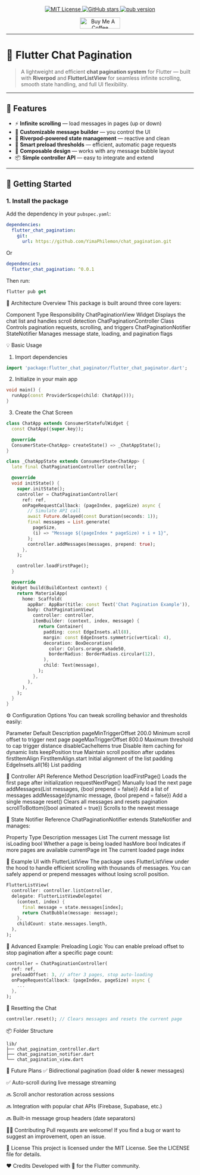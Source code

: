 <p align="center">                    
  <a href="https://img.shields.io/badge/License-MIT-green">
    <img src="https://img.shields.io/badge/License-MIT-green" alt="MIT License">
  </a>                    
  <a href="https://github.com/YimaPhilemon/chat_pagination/stargazers">
    <img src="https://img.shields.io/github/stars/YimaPhilemon/chat_pagination?style=flat&logo=github&colorB=green&label=stars" alt="GitHub stars">
  </a>                    
  <a href="https://pub.dev/packages/flutter_chat_pagination">
    <img src="https://img.shields.io/pub/v/flutter_chat_pagination.svg?label=pub&color=orange" alt="pub version">
  </a>                    
</p>
                 

<p align="center">                  
<a href="https://www.buymeacoffee.com/yimaphilemon" target="_blank"><img src="https://cdn.buymeacoffee.com/buttons/v2/default-yellow.png" alt="Buy Me A Coffee" height="30px" width= "108px"></a>                  
</p> 

---

# 🧩 Flutter Chat Pagination

> A lightweight and efficient **chat pagination system** for Flutter — built with **Riverpod** and **FlutterListView** for seamless infinite scrolling, smooth state handling, and full UI flexibility.

---

## 🌟 Features

- ⚡ **Infinite scrolling** — load messages in pages (up or down)
- 💬 **Customizable message builder** — you control the UI
- 🧠 **Riverpod-powered state management** — reactive and clean
- 🔄 **Smart preload thresholds** — efficient, automatic page requests
- 🎨 **Composable design** — works with any message bubble layout
- 📦 **Simple controller API** — easy to integrate and extend

---

## 🚀 Getting Started

### 1. Install the package

Add the dependency in your `pubspec.yaml`:

```yaml
dependencies:
  flutter_chat_pagination:
    git:
      url: https://github.com/YimaPhilemon/chat_pagination.git
```
Or 

```yaml
dependencies:
  flutter_chat_pagination: ^0.0.1
```

Then run:

```dart
flutter pub get
```
🧱 Architecture Overview
This package is built around three core layers:

Component	Type	Responsibility
ChatPaginationView	Widget	Displays the chat list and handles scroll detection
ChatPaginationController	Class	Controls pagination requests, scrolling, and triggers
ChatPaginationNotifier	StateNotifier	Manages message state, loading, and pagination flags

💡 Basic Usage
1. Import dependencies

```dart
import 'package:flutter_chat_paginator/flutter_chat_paginator.dart';
```

2. Initialize in your main app

```dart
void main() {
  runApp(const ProviderScope(child: ChatApp()));
}
```

3. Create the Chat Screen

```dart
class ChatApp extends ConsumerStatefulWidget {
  const ChatApp({super.key});

  @override
  ConsumerState<ChatApp> createState() => _ChatAppState();
}

class _ChatAppState extends ConsumerState<ChatApp> {
  late final ChatPaginationController controller;

  @override
  void initState() {
    super.initState();
    controller = ChatPaginationController(
      ref: ref,
      onPageRequestCallback: (pageIndex, pageSize) async {
        // Simulate API call
        await Future.delayed(const Duration(seconds: 1));
        final messages = List.generate(
          pageSize,
          (i) => "Message ${(pageIndex * pageSize) + i + 1}",
        );
        controller.addMessages(messages, prepend: true);
      },
    );

    controller.loadFirstPage();
  }

  @override
  Widget build(BuildContext context) {
    return MaterialApp(
      home: Scaffold(
        appBar: AppBar(title: const Text('Chat Pagination Example')),
        body: ChatPaginationView(
          controller: controller,
          itemBuilder: (context, index, message) {
            return Container(
              padding: const EdgeInsets.all(8),
              margin: const EdgeInsets.symmetric(vertical: 4),
              decoration: BoxDecoration(
                color: Colors.orange.shade50,
                borderRadius: BorderRadius.circular(12),
              ),
              child: Text(message),
            );
          },
        ),
      ),
    );
  }
}
```

⚙️ Configuration Options
You can tweak scrolling behavior and thresholds easily:

Parameter	Default	Description
pageMinTriggerOffset	200.0	Minimum scroll offset to trigger next page
pageMaxTriggerOffset	800.0	Maximum threshold to cap trigger distance
disableCacheItems	true	Disable item caching for dynamic lists
keepPosition	true	Maintain scroll position after updates
firstItemAlign	FirstItemAlign.start	Initial alignment of the list
padding	EdgeInsets.all(16)	List padding

🔁 Controller API Reference
Method	Description
loadFirstPage()	Loads the first page after initialization
requestNextPage()	Manually load the next page
addMessages(List messages, {bool prepend = false})	Add a list of messages
addMessage(dynamic message, {bool prepend = false})	Add a single message
reset()	Clears all messages and resets pagination
scrollToBottom({bool animated = true})	Scrolls to the newest message

🧠 State Notifier Reference
ChatPaginationNotifier extends StateNotifier<ChatPaginationState> and manages:

Property	Type	Description
messages	List<dynamic>	The current message list
isLoading	bool	Whether a page is being loaded
hasMore	bool	Indicates if more pages are available
currentPage	int	The current loaded page index

🧩 Example UI with FlutterListView
The package uses FlutterListView under the hood to handle efficient scrolling with thousands of messages. You can safely append or prepend messages without losing scroll position.

```dart
FlutterListView(
  controller: controller.listController,
  delegate: FlutterListViewDelegate(
    (context, index) {
      final message = state.messages[index];
      return ChatBubble(message: message);
    },
    childCount: state.messages.length,
  ),
);
```

🧰 Advanced Example: Preloading Logic
You can enable preload offset to stop pagination after a specific page count:

```dart
controller = ChatPaginationController(
  ref: ref,
  preloadOffset: 3, // after 3 pages, stop auto-loading
  onPageRequestCallback: (pageIndex, pageSize) async {
    ...
  },
);
```

🧼 Resetting the Chat

```dart
controller.reset(); // Clears messages and resets the current page
```

📦 Folder Structure

```vbnet
lib/
├── chat_pagination_controller.dart
├── chat_pagination_notifier.dart
└── chat_pagination_view.dart
```

💬 Future Plans
✅ Bidirectional pagination (load older & newer messages)

✅ Auto-scroll during live message streaming

🔜 Scroll anchor restoration across sessions

🔜 Integration with popular chat APIs (Firebase, Supabase, etc.)

🔜 Built-in message group headers (date separators)

🧑‍💻 Contributing
Pull requests are welcome!
If you find a bug or want to suggest an improvement, open an issue.

🪪 License
This project is licensed under the MIT License.
See the LICENSE file for details.

❤️ Credits
Developed with 💙 for the Flutter community.